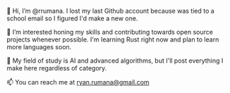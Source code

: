 👋 Hi, I’m @rrumana. I lost my last Github account because was tied to a school email so I figured I'd make a new one.

👀 I’m interested honing my skills and contributing towards open source projects whenever possible. I'm learning Rust right now and plan to learn more languages soon.

🌱 My field of study is AI and advanced algorithms, but I'll post everything I make here regardless of category.

📫 You can reach me at ryan.rumana@gmail.com
